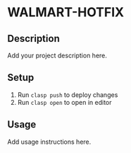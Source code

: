 # WALMART-HOTFIX

## Description
Add your project description here.

## Setup
1. Run `clasp push` to deploy changes
2. Run `clasp open` to open in editor

## Usage
Add usage instructions here.
